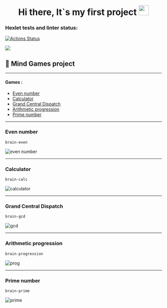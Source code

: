 <h1 align="center">Hi there,  It`s my first project</a>
<img src="https://github.com/blackcater/blackcater/raw/main/images/Hi.gif" height="32"/></h1>


### Hexlet tests and linter status:
[![Actions Status](https://github.com/Parker-idc/python-project-49/workflows/hexlet-check/badge.svg)](https://github.com/Parker-idc/python-project-49/actions)


<a href="https://codeclimate.com/github/Parker-idc/python-project-49/maintainability"><img src="https://api.codeclimate.com/v1/badges/22511f05ab462e53be80/maintainability" /></a>

## :pushpin: Mind Games project
___
#### Games :
+ [Even number](https://github.com/Parker-idc/python-project-49/blob/main/brain_game/games/even.py)
+ [Calculator](https://github.com/Parker-idc/python-project-49/blob/main/brain_game/games/calc.py)
+ [Grand Central Dispatch](https://github.com/Parker-idc/python-project-49/blob/main/brain_game/games/gcd.py)
+ [Arithmetic progression](https://github.com/Parker-idc/python-project-49/blob/main/brain_game/games/progression.py)
+ [Prime number](https://github.com/Parker-idc/python-project-49/blob/main/brain_game/games/prime.py)
___
### Even number
```
brain-even
```
![even number](https://user-images.githubusercontent.com/116105601/200495456-be5e74f0-ee51-4c44-9c4f-e1190727b8ee.gif)
___
### Calculator
```
brain-calc
```
![calculator](https://user-images.githubusercontent.com/116105601/200501200-935642bd-4332-4e6a-b28a-4260d38d607e.gif)
___
### Grand Central Dispatch
```
brain-gcd
```
![gcd](https://user-images.githubusercontent.com/116105601/200502250-aea26dcc-1441-4f11-95c4-8479bf68b579.gif)
___
### Arithmetic progression
```
brain-progression
```
![prog](https://user-images.githubusercontent.com/116105601/200502828-74ef7a3e-a524-4ae5-9366-84aca494c40b.gif)
___
### Prime number
```
brain-prime
```
![prime](https://user-images.githubusercontent.com/116105601/200503229-8cfe6691-5439-40c4-966e-debef8c1d6cb.gif)